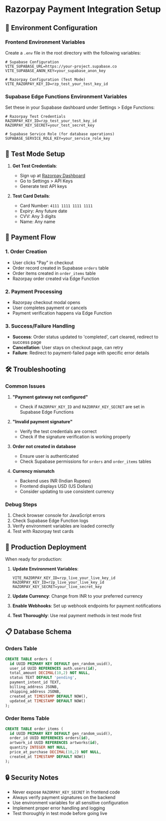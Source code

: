 # Razorpay Payment Integration Setup

## 🔧 Environment Configuration

### Frontend Environment Variables
Create a `.env` file in the root directory with the following variables:

```env
# Supabase Configuration
VITE_SUPABASE_URL=https://your-project.supabase.co
VITE_SUPABASE_ANON_KEY=your_supabase_anon_key

# Razorpay Configuration (Test Mode)
VITE_RAZORPAY_KEY_ID=rzp_test_your_test_key_id
```

### Supabase Edge Functions Environment Variables
Set these in your Supabase dashboard under Settings > Edge Functions:

```env
# Razorpay Test Credentials
RAZORPAY_KEY_ID=rzp_test_your_test_key_id
RAZORPAY_KEY_SECRET=your_test_secret_key

# Supabase Service Role (for database operations)
SUPABASE_SERVICE_ROLE_KEY=your_service_role_key
```

## 🧪 Test Mode Setup

1. **Get Test Credentials**: 
   - Sign up at [Razorpay Dashboard](https://dashboard.razorpay.com/)
   - Go to Settings > API Keys
   - Generate test API keys

2. **Test Card Details**:
   - Card Number: `4111 1111 1111 1111`
   - Expiry: Any future date
   - CVV: Any 3 digits
   - Name: Any name

## 🔄 Payment Flow

### 1. Order Creation
- User clicks "Pay" in checkout
- Order record created in Supabase `orders` table
- Order items created in `order_items` table
- Razorpay order created via Edge Function

### 2. Payment Processing
- Razorpay checkout modal opens
- User completes payment or cancels
- Payment verification happens via Edge Function

### 3. Success/Failure Handling
- **Success**: Order status updated to 'completed', cart cleared, redirect to success page
- **Cancellation**: User stays on checkout page, can retry
- **Failure**: Redirect to payment-failed page with specific error details

## 🛠️ Troubleshooting

### Common Issues

1. **"Payment gateway not configured"**
   - Check if `RAZORPAY_KEY_ID` and `RAZORPAY_KEY_SECRET` are set in Supabase Edge Functions

2. **"Invalid payment signature"**
   - Verify the test credentials are correct
   - Check if the signature verification is working properly

3. **Order not created in database**
   - Ensure user is authenticated
   - Check Supabase permissions for `orders` and `order_items` tables

4. **Currency mismatch**
   - Backend uses INR (Indian Rupees)
   - Frontend displays USD (US Dollars)
   - Consider updating to use consistent currency

### Debug Steps

1. Check browser console for JavaScript errors
2. Check Supabase Edge Function logs
3. Verify environment variables are loaded correctly
4. Test with Razorpay test cards

## 🚀 Production Deployment

When ready for production:

1. **Update Environment Variables**:
   ```env
   VITE_RAZORPAY_KEY_ID=rzp_live_your_live_key_id
   RAZORPAY_KEY_ID=rzp_live_your_live_key_id
   RAZORPAY_KEY_SECRET=your_live_secret_key
   ```

2. **Update Currency**: Change from INR to your preferred currency
3. **Enable Webhooks**: Set up webhook endpoints for payment notifications
4. **Test Thoroughly**: Use real payment methods in test mode first

## 📋 Database Schema

### Orders Table
```sql
CREATE TABLE orders (
  id UUID PRIMARY KEY DEFAULT gen_random_uuid(),
  user_id UUID REFERENCES auth.users(id),
  total_amount DECIMAL(10,2) NOT NULL,
  status TEXT DEFAULT 'pending',
  payment_intent_id TEXT,
  billing_address JSONB,
  shipping_address JSONB,
  created_at TIMESTAMP DEFAULT NOW(),
  updated_at TIMESTAMP DEFAULT NOW()
);
```

### Order Items Table
```sql
CREATE TABLE order_items (
  id UUID PRIMARY KEY DEFAULT gen_random_uuid(),
  order_id UUID REFERENCES orders(id),
  artwork_id UUID REFERENCES artworks(id),
  quantity INTEGER NOT NULL,
  price_at_purchase DECIMAL(10,2) NOT NULL,
  created_at TIMESTAMP DEFAULT NOW()
);
```

## 🔒 Security Notes

- Never expose `RAZORPAY_KEY_SECRET` in frontend code
- Always verify payment signatures on the backend
- Use environment variables for all sensitive configuration
- Implement proper error handling and logging
- Test thoroughly in test mode before going live 